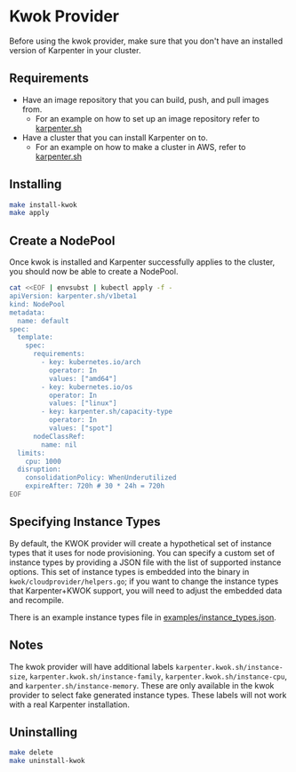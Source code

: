 # Kwok Provider

Before using the kwok provider, make sure that you don't have an installed version of Karpenter in your cluster.

## Requirements
- Have an image repository that you can build, push, and pull images from.
  - For an example on how to set up an image repository refer to [karpenter.sh](https://karpenter.sh/docs/contributing/development-guide/#environment-specific-setup)
- Have a cluster that you can install Karpenter on to.
  - For an example on how to make a cluster in AWS, refer to [karpenter.sh](https://karpenter.sh/docs/getting-started/getting-started-with-karpenter/)

## Installing
```bash
make install-kwok
make apply
```

## Create a NodePool

Once kwok is installed and Karpenter successfully applies to the cluster, you should now be able to create a NodePool.

```bash
cat <<EOF | envsubst | kubectl apply -f -
apiVersion: karpenter.sh/v1beta1
kind: NodePool
metadata:
  name: default
spec:
  template:
    spec:
      requirements:
        - key: kubernetes.io/arch
          operator: In
          values: ["amd64"]
        - key: kubernetes.io/os
          operator: In
          values: ["linux"]
        - key: karpenter.sh/capacity-type
          operator: In
          values: ["spot"]
      nodeClassRef:
        name: nil
  limits:
    cpu: 1000
  disruption:
    consolidationPolicy: WhenUnderutilized
    expireAfter: 720h # 30 * 24h = 720h
EOF
```

## Specifying Instance Types

By default, the KWOK provider will create a hypothetical set of instance types that it uses for node provisioning.  You
can specify a custom set of instance types by providing a JSON file with the list of supported instance options.
This set of instance types is embedded into the binary in `kwok/cloudprovider/helpers.go`; if you want to change the
instance types that Karpenter+KWOK support, you will need to adjust the embedded data and recompile.

There is an example instance types file in [examples/instance\_types.json](examples/instance_types.json).

## Notes
The kwok provider will have additional labels `karpenter.kwok.sh/instance-size`, `karpenter.kwok.sh/instance-family`,
`karpenter.kwok.sh/instance-cpu`, and `karpenter.sh/instance-memory`. These are only available in the kwok provider to
select fake generated instance types. These labels will not work with a real Karpenter installation.

## Uninstalling
```bash
make delete
make uninstall-kwok
```
